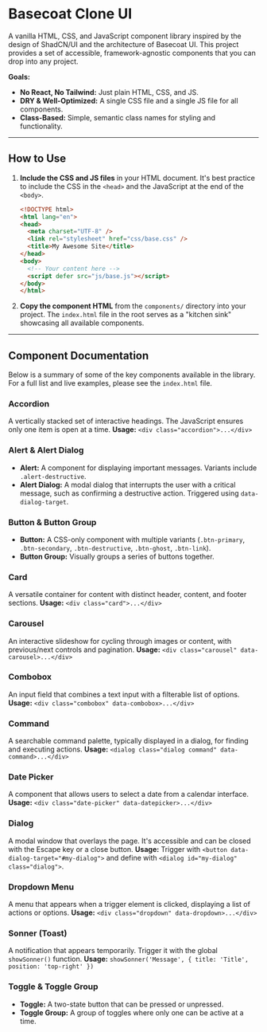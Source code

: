 # Basecoat Clone UI

A vanilla HTML, CSS, and JavaScript component library inspired by the design of ShadCN/UI and the architecture of Basecoat UI. This project provides a set of accessible, framework-agnostic components that you can drop into any project.

**Goals:**
- **No React, No Tailwind:** Just plain HTML, CSS, and JS.
- **DRY & Well-Optimized:** A single CSS file and a single JS file for all components.
- **Class-Based:** Simple, semantic class names for styling and functionality.

---

## How to Use

1.  **Include the CSS and JS files** in your HTML document. It's best practice to include the CSS in the `<head>` and the JavaScript at the end of the `<body>`.

    ```html
    <!DOCTYPE html>
    <html lang="en">
    <head>
      <meta charset="UTF-8" />
      <link rel="stylesheet" href="css/base.css" />
      <title>My Awesome Site</title>
    </head>
    <body>
      <!-- Your content here -->
      <script defer src="js/base.js"></script>
    </body>
    </html>
    ```

2.  **Copy the component HTML** from the `components/` directory into your project. The `index.html` file in the root serves as a "kitchen sink" showcasing all available components.

---

## Component Documentation

Below is a summary of some of the key components available in the library. For a full list and live examples, please see the `index.html` file.

### Accordion
A vertically stacked set of interactive headings. The JavaScript ensures only one item is open at a time.
**Usage:** `<div class="accordion">...</div>`

### Alert & Alert Dialog
-   **Alert:** A component for displaying important messages. Variants include `.alert-destructive`.
-   **Alert Dialog:** A modal dialog that interrupts the user with a critical message, such as confirming a destructive action. Triggered using `data-dialog-target`.

### Button & Button Group
-   **Button:** A CSS-only component with multiple variants (`.btn-primary`, `.btn-secondary`, `.btn-destructive`, `.btn-ghost`, `.btn-link`).
-   **Button Group:** Visually groups a series of buttons together.

### Card
A versatile container for content with distinct header, content, and footer sections.
**Usage:** `<div class="card">...</div>`

### Carousel
An interactive slideshow for cycling through images or content, with previous/next controls and pagination.
**Usage:** `<div class="carousel" data-carousel>...</div>`

### Combobox
An input field that combines a text input with a filterable list of options.
**Usage:** `<div class="combobox" data-combobox>...</div>`

### Command
A searchable command palette, typically displayed in a dialog, for finding and executing actions.
**Usage:** `<dialog class="dialog command" data-command>...</div>`

### Date Picker
A component that allows users to select a date from a calendar interface.
**Usage:** `<div class="date-picker" data-datepicker>...</div>`

### Dialog
A modal window that overlays the page. It's accessible and can be closed with the Escape key or a close button.
**Usage:** Trigger with `<button data-dialog-target="#my-dialog">` and define with `<dialog id="my-dialog" class="dialog">`.

### Dropdown Menu
A menu that appears when a trigger element is clicked, displaying a list of actions or options.
**Usage:** `<div class="dropdown" data-dropdown>...</div>`

### Sonner (Toast)
A notification that appears temporarily. Trigger it with the global `showSonner()` function.
**Usage:** `showSonner('Message', { title: 'Title', position: 'top-right' })`

### Toggle & Toggle Group
-   **Toggle:** A two-state button that can be pressed or unpressed.
-   **Toggle Group:** A group of toggles where only one can be active at a time.